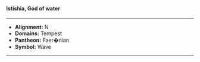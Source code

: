 #### Istishia, God of water
___

- **Alignment:** N
- **Domains:** Tempest
- **Pantheon:** Faer�nian
- **Symbol:** Wave
___
